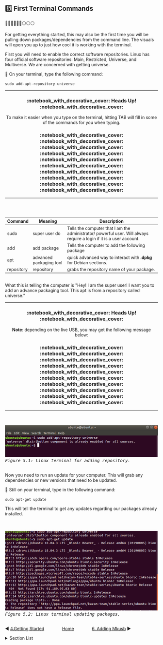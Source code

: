 ## :five: First Terminal Commands

:large_blue_circle::large_blue_circle::large_blue_circle::large_blue_circle::large_blue_circle::large_blue_circle::white_circle::white_circle::white_circle:

For getting everything started, this may also be the first time you will be pulling down packages/dependencies from the command line. The visuals will open you up to just how cool it is working with the terminal. 

First you will need to enable the correct software repositories. Linux has four official software repositories: Main, Restricted, Universe, and Multiverse. We are concerned with getting universe.

:radio_button: On your terminal, type the following command:<br>

`sudo add-apt-repository universe`


<div align="center">

---
<h3><b>:notebook_with_decorative_cover: Heads Up! :notebook_with_decorative_cover:</b></h3>

To make it easier when you type on the terminal, hitting TAB will fill in some of the commands for you when typing. 

<h3><b>:notebook_with_decorative_cover: :notebook_with_decorative_cover: :notebook_with_decorative_cover: :notebook_with_decorative_cover: :notebook_with_decorative_cover: :notebook_with_decorative_cover: :notebook_with_decorative_cover: :notebook_with_decorative_cover: :notebook_with_decorative_cover: :notebook_with_decorative_cover:</b></h3>

---
</div>

<br><br>

| Command | Meaning | Description |
|---|---|---|
|sudo| super user do| Tells the computer that I am the administrator/ powerful user. Will always require a login if it is a user account.|
|add| add package| Tells the computer to add the following package|
|apt| advanced packaging tool| quick advanced way to interact with <b>.dpkg</b> for Debian sections.|
|repository| repository | grabs the repository name of your package.|

<br>What this is telling the computer is "Hey! I am the super user! I want you to add an advance packaging tool. This apt is from a repository called universe." 


<div align="center">

---
<h3><b>:notebook_with_decorative_cover: Heads Up! :notebook_with_decorative_cover:</b></h3>

<b>Note</b>: depending on the live USB, you may get the following message below:

<h3><b>:notebook_with_decorative_cover: :notebook_with_decorative_cover: :notebook_with_decorative_cover: :notebook_with_decorative_cover: :notebook_with_decorative_cover: :notebook_with_decorative_cover: :notebook_with_decorative_cover: :notebook_with_decorative_cover: :notebook_with_decorative_cover: :notebook_with_decorative_cover:</b></h3>

---
</div> 

<br><br><kbd><img src="/LinuxPersistence/img/LinuxPersistence01.png"><br><i>Figure 5.1: Linux terminal for adding repository.</i></kbd><br><br>

Now you need to run an update for your computer. This will grab any dependencies or new versions that need to be updated.

:radio_button: Still on your terminal, type in the following command:<br>

`sudo apt-get update`

This will tell the terminal to get any updates regarding our packages already installed. 

<br><br><kbd><img src="/LinuxPersistence/img/LinuxPersistence02.png"><br><i>Figure 5.2: Linux terminal updating packages.</i></kbd><br><br>

:arrow_backward: [4.Getting Started](https://github.com/CPHT/ILP/blob/master/LinuxPersistence/TutorialVersion.md/4.GettingStarted.md)&nbsp;&nbsp;&nbsp;&nbsp;&nbsp;&nbsp;&nbsp;&nbsp;&nbsp;&nbsp;&nbsp;&nbsp;&nbsp;&nbsp;&nbsp;[Home](https://github.com/CPHT/ILP/tree/master/LinuxPersistence/TutorialVersion.md)&nbsp;&nbsp;&nbsp;&nbsp;&nbsp;&nbsp;&nbsp;&nbsp;&nbsp;&nbsp;&nbsp;&nbsp;&nbsp;&nbsp;&nbsp;[6. Adding Mkusb](https://github.com/CPHT/ILP/blob/master/LinuxPersistence/TutorialVersion.md/6.AddingMkusb.md) :arrow_forward:

<details close>
<summary>Section List</summary>

:one:[Summary](https://github.com/CPHT/ILP/blob/master/LinuxPersistence/TutorialVersion.md/1.Summary.md)<br>
:two:[Introduction](https://github.com/CPHT/ILP/blob/master/LinuxPersistence/TutorialVersion.md/2.Introduction.md)<br>
:three:[Requirements](https://github.com/CPHT/ILP/blob/master/LinuxPersistence/TutorialVersion.md/3.Requirements.md)<br>
:four:[Getting Started](https://github.com/CPHT/ILP/blob/master/LinuxPersistence/TutorialVersion.md/4.GettingStarted.md)<br>
:five:[First Terminal Commands](https://github.com/CPHT/ILP/blob/master/LinuxPersistence/TutorialVersion.md/5.FirstTerminalCommands.md)<br>
:six:[Adding Mkusb](https://github.com/CPHT/ILP/blob/master/LinuxPersistence/TutorialVersion.md/6.AddingMkusb.md)<br>
:seven:[MKUSB](https://github.com/CPHT/ILP/blob/master/LinuxPersistence/TutorialVersion.md/7.MKUSB.md)<br>
:eight:[Reboot and Test](https://github.com/CPHT/ILP/blob/master/LinuxPersistence/TutorialVersion.md/8.RebootTest.md)<br>

</details>